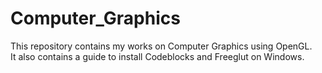 # Computer_Graphics
This repository contains my works on Computer Graphics using OpenGL.<br>It also contains a guide to install Codeblocks and Freeglut on Windows.<br><br>
